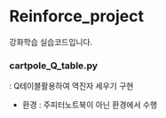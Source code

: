 # Reinforce_project
강화학습 실습코드입니다.

### cartpole_Q_table.py
: Q테이블활용하여 역진자 세우기 구현
- 환경 : 주피터노트북이 아닌 환경에서 수행

